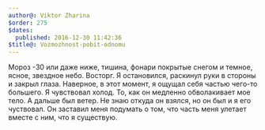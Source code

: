 ```yaml
---
author@: Viktor Zharina
$order: 275
$dates:
  published: 2016-12-30 11:42:36
$title@: Vozmozhnost-pobit-odnomu
---
```

Мороз -30 или даже ниже, тишина, фонари покрытые снегом и темное, ясное, звездное небо. Восторг. Я остановился, раскинул руки в стороны и закрыл глаза. Наверное, в этот момент, я ощущал себя частью чего-то большего. Я чувствовал холод. То, как он медленно обволакивает мое тело. А дальше был ветер. Не знаю откуда он взялся, но он был и я его чуствовал. Он заставил меня подумать о том, что часть меня улетает вместе с ним, что я существую.